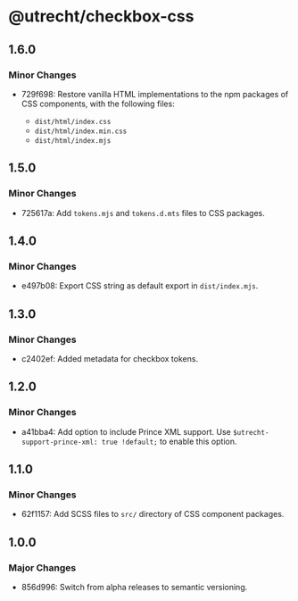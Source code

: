 # @utrecht/checkbox-css

## 1.6.0

### Minor Changes

- 729f698: Restore vanilla HTML implementations to the npm packages of CSS components, with the following files:

  - `dist/html/index.css`
  - `dist/html/index.min.css`
  - `dist/html/index.mjs`

## 1.5.0

### Minor Changes

- 725617a: Add `tokens.mjs` and `tokens.d.mts` files to CSS packages.

## 1.4.0

### Minor Changes

- e497b08: Export CSS string as default export in `dist/index.mjs`.

## 1.3.0

### Minor Changes

- c2402ef: Added metadata for checkbox tokens.

## 1.2.0

### Minor Changes

- a41bba4: Add option to include Prince XML support. Use `$utrecht-support-prince-xml: true !default;` to enable this option.

## 1.1.0

### Minor Changes

- 62f1157: Add SCSS files to `src/` directory of CSS component packages.

## 1.0.0

### Major Changes

- 856d996: Switch from alpha releases to semantic versioning.
